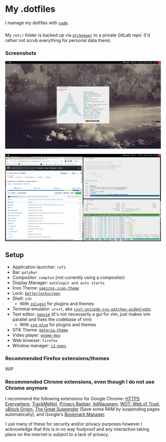 # My .dotfiles

I manage my dotfiles with [`yadm`](https://github.com/TheLocehiliosan/yadm).

My `/etc/` folder is backed up via [`etckeeper`](https://wiki.archlinux.org/index.php/etckeeper) to a private GitLab repo<sup><sup><sup><a href="https://gitlab.com/gatlinnewhouse/etc_backup/tree/master">.</a></sup></sup></sup> (I'd rather not scrub everything for personal data there).

### Screenshots

![](Pictures/screenshot.png)

![](Pictures/busyscreenshot.png)

## Setup

* Application launcher: `rofi`
* Bar: `polybar`
* Compositor: `compton` (not currently using a compositor)
* Display Manager: `autologin and auto startx`
* Icon Theme: [`papirus-icon-theme`](https://github.com/PapirusDevelopmentTeam/papirus-icon-theme)
* Lock: [`betterlockscreen`](https://github.com/pavanjadhaw/betterlockscreen)
* Shell: `zsh` 
  * With [`zplugin`](https://github.com/zdharma/zplugin) for plugins and themes
* Terminal emulator: `urvxt`, aka [`rxvt-unicode-cvx-patches-wideglyphs`](https://aur.archlinux.org/packages/rxvt-unicode-cvs-patched-wideglyphs/)
* Text editor: [`neovim`](https://github.com/neovim/neovim) (it's not necessarily a gui for vim, just makes vim parallel and fixes the codebase of vim) 
  * With [`vim-plug`](https://github.com/junegunn/vim-plug) for plugins and themes
* GTK Theme: [`materia-theme`](https://github.com/nana-4/Flat-Plat)
* Video player: [`gnome-mpv`](https://github.com/gnome-mpv/gnome-mpv)
* Web browser: `firefox`
* Window manager: [`i3-gaps`](https://github.com/Airblader/i3)

### Recommended Firefox extensions/themes

WIP

### Recommended Chrome extensions, even though I do not use Chrome anymore
I recommend the following extensions for Google Chrome: [HTTPS Everywhere](https://chrome.google.com/webstore/detail/https-everywhere/gcbommkclmclpchllfjekcdonpmejbdp?hl=en), [TrackMeNot](https://chrome.google.com/webstore/detail/trackmenot/cgllkjmdafllcidaehjejjhpfkmanmka?hl=en), [Privacy Badger](https://chrome.google.com/webstore/detail/privacy-badger/pkehgijcmpdhfbdbbnkijodmdjhbjlgp?hl=en-US), [AdNauseam](https://adnauseam.io/), [WOT: Web of Trust](https://chrome.google.com/webstore/detail/wot-web-of-trust-website/bhmmomiinigofkjcapegjjndpbikblnp?hl=en), [uBlock Origin](https://chrome.google.com/webstore/detail/ublock-origin/cjpalhdlnbpafiamejdnhcphjbkeiagm?hl=en), [The Great Suspender](https://chrome.google.com/webstore/detail/the-great-suspender/klbibkeccnjlkjkiokjodocebajanakg?hl=en) (Save some RAM by suspending pages automatically), and Google's [Bookmark Manager](https://chrome.google.com/webstore/detail/bookmark-manager/gmlllbghnfkpflemihljekbapjopfjik?hl=en).

I use many of these for security and/or privacy purposes however I acknowledge that this is in no way foolproof and any interaction taking place on the internet is subject to a lack of privacy.
